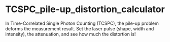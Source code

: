 # TCSPC_pile-up_distortion_calculator
In Time-Correlated Single Photon Counting (TCSPC), the pile-up problem deforms the measurement result. Set the laser pulse (shape, width and intensity), the attenuation, and see how much the distortion is!
